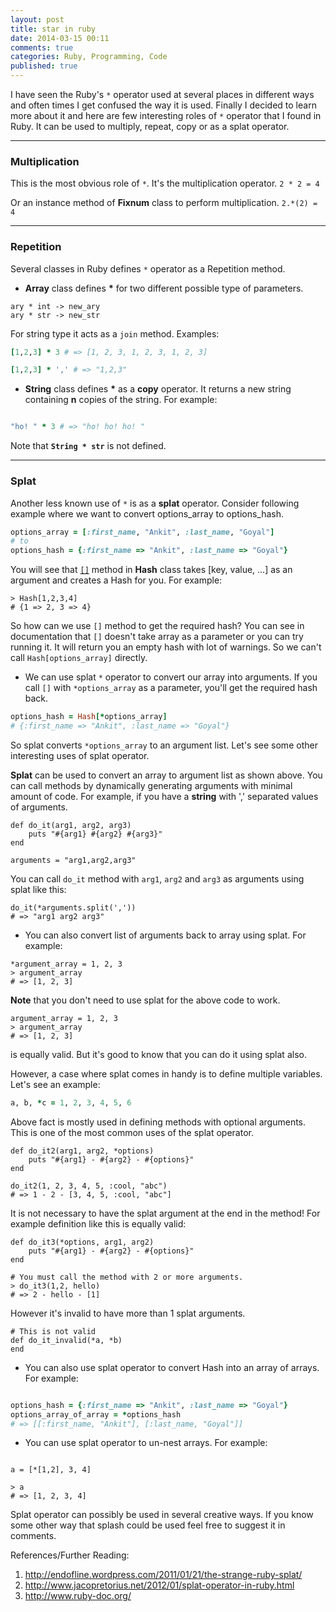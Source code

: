 ```yaml
---
layout: post
title: star in ruby
date: 2014-03-15 00:11
comments: true
categories: Ruby, Programming, Code
published: true
---
```


I have seen the Ruby's `*` operator used at several places in different
ways and often times I get confused the way it is used. Finally I decided to learn more about it and here are few interesting roles of `*` operator that I found in Ruby.
It can be used to multiply, repeat, copy or as a splat operator.


---

### Multiplication

This is the most obvious role of `*`. It's the multiplication operator. `2 * 2 = 4`

Or an instance method of **Fixnum** class to perform multiplication. `2.*(2) = 4`

<!-- more -->
---

### Repetition

Several classes in Ruby defines `*` operator as a Repetition method.

* **Array** class defines **\*** for two different possible type of parameters.

```
ary * int -> new_ary
ary * str -> new_str
```

For string type it acts as a `join` method. Examples:

```rb
[1,2,3] * 3 # => [1, 2, 3, 1, 2, 3, 1, 2, 3]

[1,2,3] * ',' # => "1,2,3"

```

* **String** class defines **\*** as a **copy** operator. It returns a new string
containing **n** copies of the string. For example:

```rb

"ho! " * 3 # => "ho! ho! ho! "

```
Note that **`String * str`** is not defined.

---

### Splat

Another less known use of `*` is as a **splat** operator. Consider
following example where we want to convert options_array to
options_hash.

```rb
options_array = [:first_name, "Ankit", :last_name, "Goyal"]
# to
options_hash = {:first_name => "Ankit", :last_name => "Goyal"}

```

You will see that [`[]`]( http://www.ruby-doc.org/core-2.1.0/Hash.html#method-c-5B-5D ) method in **Hash** class takes [key, value, ...] as an argument and
creates a Hash for you. For example:
```
> Hash[1,2,3,4]
# {1 => 2, 3 => 4}
```

So how can we use `[]` method to get the required hash?  You can see in
documentation that `[]` doesn't
take array as a parameter or you can try running it. It will return you an empty hash with lot of warnings. So we can't call `Hash[options_array]` directly. 

* We can use splat `*` operator to convert our array into arguments. If
you call `[]` with `*options_array` as a parameter, you'll get the
required hash back.

```rb
options_hash = Hash[*options_array]
# {:first_name => "Ankit", :last_name => "Goyal"}
```

So splat converts `*options_array` to an argument list. Let's see some
other interesting uses of splat operator.

**Splat** can be used to convert an array to argument list as shown above. You can call methods by dynamically generating arguments with minimal
amount of code. For example, if you have a **string** with ',' separated
values of arguments.


```
def do_it(arg1, arg2, arg3)
    puts "#{arg1} #{arg2} #{arg3}"
end

arguments = "arg1,arg2,arg3"
```

You can call `do_it` method with `arg1`, `arg2` and `arg3` as arguments
using splat like this:

```
do_it(*arguments.split(','))
# => "arg1 arg2 arg3"
```

* You can also convert list of arguments back to array using splat. For
example:

```
*argument_array = 1, 2, 3
> argument_array
# => [1, 2, 3]
```

**Note** that you don't need to use splat for the above code to work. 
```
argument_array = 1, 2, 3
> argument_array
# => [1, 2, 3]
```
is equally valid. But it's good to know that you can do it using splat
also.

However, a case where splat comes in handy is to define multiple
variables. Let's see an example:

```rb
a, b, *c = 1, 2, 3, 4, 5, 6
```

Above fact is mostly used in defining methods with optional arguments.
This is one of the most common uses of the splat operator.

```
def do_it2(arg1, arg2, *options)
    puts "#{arg1} - #{arg2} - #{options}"
end

do_it2(1, 2, 3, 4, 5, :cool, "abc")
# => 1 - 2 - [3, 4, 5, :cool, "abc"]
```

It is not necessary to have the splat argument at the end in the
method! For example definition like this is equally valid:

```
def do_it3(*options, arg1, arg2)
    puts "#{arg1} - #{arg2} - #{options}"
end

# You must call the method with 2 or more arguments.
> do_it3(1,2, hello)
# => 2 - hello - [1]

```

However it's invalid to have more than 1 splat arguments.

```
# This is not valid
def do_it_invalid(*a, *b)
end
```

* You can also use splat operator to convert Hash into an array of
  arrays. For example:

```rb

options_hash = {:first_name => "Ankit", :last_name => "Goyal"}
options_array_of_array = *options_hash
# => [[:first_name, "Ankit"], [:last_name, "Goyal"]]

```

* You can use splat operator to un-nest arrays. For example:

```

a = [*[1,2], 3, 4]

> a
# => [1, 2, 3, 4]
```

Splat operator can possibly be used in several creative ways. If you
know some other way that splash could be used feel free to suggest it in comments.


References/Further Reading:

1. http://endofline.wordpress.com/2011/01/21/the-strange-ruby-splat/
2. http://www.jacopretorius.net/2012/01/splat-operator-in-ruby.html
3. http://www.ruby-doc.org/



